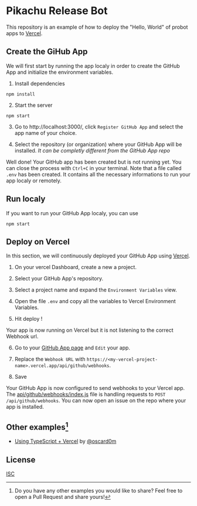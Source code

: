 # Pikachu Release Bot

This repository is an example of how to deploy the "Hello, World" of probot apps to [Vercel](https://vercel.com).

## Create the GiHub App

We will first start by running the app localy in order to create the GitHub App and initialize the environment variables.

1. Install dependencies
```
npm install
```

2. Start the server
```
npm start
```

3. Go to http://localhost:3000/, click `Register GitHub App` and select the app name of your choice.

4. Select the repository (or organization) where your GitHub App will be installed. _It can be completly different from the GitHub App repo_

Well done! Your GitHub app has been created but is not running yet. You can close the process with `Ctrl+C` in your terminal.
Note that a file called `.env` has been created. It contains all the necessary informations to run your app localy or remotely.

## Run localy

If you want to run your GitHub App localy, you can use
```
npm start
```

## Deploy on Vercel

In this section, we will continuously deployed your GitHub App using [Vercel](https://vercel.com).

1. On your vercel Dashboard, create a new a project.

2. Select your GitHub App's repository.

3. Select a project name and expand the `Environment Variables` view.

4. Open the file `.env` and copy all the variables to Vercel Environment Variables.

5. Hit deploy !

Your app is now running on Vercel but it is not listening to the correct Webhook url.

6. Go to your [GitHub App page](https://github.com/settings/apps) and `Edit` your app.

7. Replace the `Webhook URL` with `https://<my-vercel-project-name>.vercel.app/api/github/webhooks`.

8. Save

Your GitHub App is now configured to send webhooks to your Vercel app. The [api/github/webhooks/index.js](api/github/webhooks/index.js) file is handling requests to `POST /api/github/webhooks`. You can now open an issue on the repo where your app is installed.

## Other examples[^1]
- [Using TypeScript + Vercel](https://github.com/oscard0m/example-vercel-ts) by [@oscard0m](https://github.com/oscard0m)

[^1]: Do you have any other examples you would like to share? Feel free to open a Pull Request and share yours!

## License

[ISC](LICENSE)
